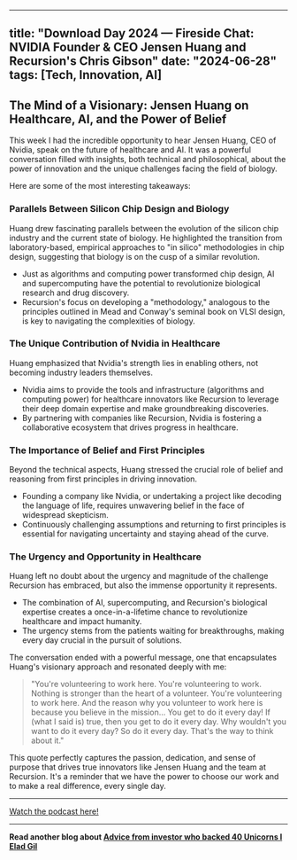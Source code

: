 
---
title: "Download Day 2024 — Fireside Chat: NVIDIA Founder & CEO Jensen Huang and Recursion's Chris Gibson"
date: "2024-06-28"
tags: [Tech, Innovation, AI]
---

## The Mind of a Visionary: Jensen Huang on Healthcare, AI, and the Power of Belief

This week I had the incredible opportunity to hear Jensen Huang, CEO of Nvidia, speak on the future of healthcare and AI. It was a powerful conversation filled with insights, both technical and philosophical, about the power of innovation and the unique challenges facing the field of biology. 

Here are some of the most interesting takeaways:

### Parallels Between Silicon Chip Design and Biology

Huang drew fascinating parallels between the evolution of the silicon chip industry and the current state of biology. He highlighted the transition from laboratory-based, empirical approaches to "in silico" methodologies in chip design, suggesting that biology is on the cusp of a similar revolution.

* Just as algorithms and computing power transformed chip design, AI and supercomputing have the potential to revolutionize biological research and drug discovery.
* Recursion's focus on developing a "methodology," analogous to the principles outlined in Mead and Conway's seminal book on VLSI design, is key to navigating the complexities of biology. 

### The Unique Contribution of Nvidia in Healthcare

Huang emphasized that Nvidia's strength lies in enabling others, not becoming industry leaders themselves. 

* Nvidia aims to provide the tools and infrastructure (algorithms and computing power) for healthcare innovators like Recursion to leverage their deep domain expertise and make groundbreaking discoveries.
* By partnering with companies like Recursion, Nvidia is fostering a collaborative ecosystem that drives progress in healthcare.

### The Importance of Belief and First Principles

Beyond the technical aspects, Huang stressed the crucial role of belief and reasoning from first principles in driving innovation.

* Founding a company like Nvidia, or undertaking a project like decoding the language of life, requires unwavering belief in the face of widespread skepticism.
* Continuously challenging assumptions and returning to first principles is essential for navigating uncertainty and staying ahead of the curve.

### The Urgency and Opportunity in Healthcare

Huang left no doubt about the urgency and magnitude of the challenge Recursion has embraced, but also the immense opportunity it represents.

* The combination of AI, supercomputing, and Recursion's biological expertise creates a once-in-a-lifetime chance to revolutionize healthcare and impact humanity.
* The urgency stems from the patients waiting for breakthroughs, making every day crucial in the pursuit of solutions.

The conversation ended with a powerful message, one that encapsulates Huang's visionary approach and resonated deeply with me: 

> "You're volunteering to work here. You're volunteering to work. Nothing is stronger than the heart of a volunteer. You're volunteering to work here. And the reason why you volunteer to work here is because you believe in the mission... You get to do it every day! If (what I said is) true, then you get to do it every day. Why wouldn't you want to do it every day? So do it every day. That's the way to think about it." 

This quote perfectly captures the passion, dedication, and sense of purpose that drives true innovators like Jensen Huang and the team at Recursion. It's a reminder that we have the power to choose our work and to make a real difference, every single day.

---
        
<a href="https://youtube.com/watch?v=Sr_n3gVeQs8" target="_blank">Watch the podcast here!</a>


---

**Read another blog about [Advice from investor who backed 40 Unicorns l Elad Gil](./20240327-eladgil-eo.md)**

